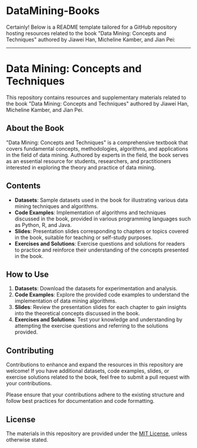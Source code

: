 # DataMining-Books
Certainly! Below is a README template tailored for a GitHub repository hosting resources related to the book "Data Mining: Concepts and Techniques" authored by Jiawei Han, Micheline Kamber, and Jian Pei:

---

# Data Mining: Concepts and Techniques

This repository contains resources and supplementary materials related to the book "Data Mining: Concepts and Techniques" authored by Jiawei Han, Micheline Kamber, and Jian Pei.

## About the Book

"Data Mining: Concepts and Techniques" is a comprehensive textbook that covers fundamental concepts, methodologies, algorithms, and applications in the field of data mining. Authored by experts in the field, the book serves as an essential resource for students, researchers, and practitioners interested in exploring the theory and practice of data mining.

## Contents

- **Datasets**: Sample datasets used in the book for illustrating various data mining techniques and algorithms.
- **Code Examples**: Implementation of algorithms and techniques discussed in the book, provided in various programming languages such as Python, R, and Java.
- **Slides**: Presentation slides corresponding to chapters or topics covered in the book, suitable for teaching or self-study purposes.
- **Exercises and Solutions**: Exercise questions and solutions for readers to practice and reinforce their understanding of the concepts presented in the book.

## How to Use

1. **Datasets**: Download the datasets for experimentation and analysis.
2. **Code Examples**: Explore the provided code examples to understand the implementation of data mining algorithms.
3. **Slides**: Review the presentation slides for each chapter to gain insights into the theoretical concepts discussed in the book.
4. **Exercises and Solutions**: Test your knowledge and understanding by attempting the exercise questions and referring to the solutions provided.

## Contributing

Contributions to enhance and expand the resources in this repository are welcome! If you have additional datasets, code examples, slides, or exercise solutions related to the book, feel free to submit a pull request with your contributions.

Please ensure that your contributions adhere to the existing structure and follow best practices for documentation and code formatting.

## License

The materials in this repository are provided under the [MIT License](LICENSE), unless otherwise stated.

